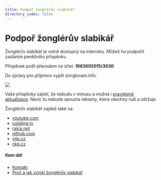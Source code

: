 ```yaml
---
title: Podpoř žonglérův slabikář
directory_index: false
---
```


# Podpoř žonglérův slabikář

Žonglérův slabikář je volně dostupný na internetu. Můžeš ho podpořit zasláním peněžního příspěvku.

Příspěvek pošli převodem na účet: **1663602015/3030**

Do zprávy pro příjemce vyplň zonglovani.info.

[![](/img/q/qr-platba-500kc.png)](https://zonglovani.info/img/q/qr-platba-500kc.png)

Vaše příspěvky zajistí, že nebudu v mínusu a možná i [pravidelné aktualizace](https://github.com/petrkle/zongleruv-slabikar/commits/master "Seznam změn v žonglérově slabikáři"). Navíc tu nebude spousta reklamy, která všechny ruší a zdržuje.

Žonglérův slabikář najdeš také na:

- [youtube.com](https://www.youtube.com/ZongleruvSlabikar)
- [juggling.tv](https://juggling.tv/users/4431/zonglovani.info)
- [rajce.net](https://zonglovani.rajce.idnes.cz/)
- [github.com](https://github.com/petrkle/zongleruv-slabikar)
- [mlp.cz](https://search.mlp.cz/cz/titul/zongleruv-slabikar/4131041/ "Záznam v katalogu Městské knihovny v Praze")
- [nkp.cz](https://aleph.nkp.cz/F/?func=direct&doc_number=002609718&local_base=NKC "Záznam v databázi Národní knihovny ČR")

##### Kam dál

- [Kontakt](/kontakt.html "Kontaktní údaje")
- [Proč a jak vznikl žonglérův slabikář](/proc-a-jak.html "Proč a jak vznikl žonglérův slabikář")
